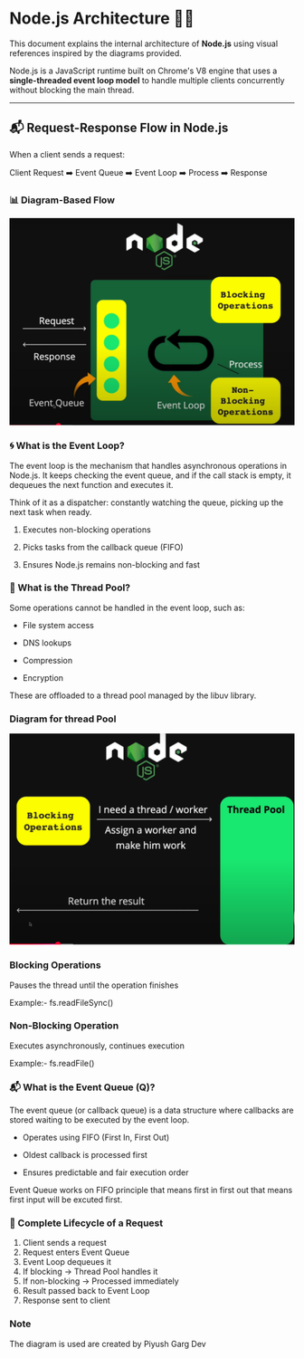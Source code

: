 # Node.js Architecture 🧠🚀

This document explains the internal architecture of **Node.js** using visual references inspired by the diagrams provided.

Node.js is a JavaScript runtime built on Chrome's V8 engine that uses a **single-threaded event loop model** to handle multiple clients concurrently without blocking the main thread.

---

## 📬 Request-Response Flow in Node.js

When a client sends a request:

Client Request ➡️ Event Queue ➡️ Event Loop ➡️ Process ➡️ Response

### 📊 Diagram-Based Flow

<img src="./diagram-1.png">

### 🌀 What is the Event Loop?

The event loop is the mechanism that handles asynchronous operations in Node.js. It keeps checking the event queue, and if the call stack is empty, it dequeues the next function and executes it.

Think of it as a dispatcher: constantly watching the queue, picking up the next task when ready.

1. Executes non-blocking operations

2. Picks tasks from the callback queue (FIFO)

3. Ensures Node.js remains non-blocking and fast

### 🧵 What is the Thread Pool?

Some operations cannot be handled in the event loop, such as:

- File system access

- DNS lookups

- Compression

- Encryption

These are offloaded to a thread pool managed by the libuv library.

### Diagram for thread Pool

<img src="./diagram-2.png">

### Blocking Operations

Pauses the thread until the operation finishes

Example:- fs.readFileSync()

### Non-Blocking Operation

Executes asynchronously, continues execution

Example:- fs.readFile()

### 📬 What is the Event Queue (Q)?

The event queue (or callback queue) is a data structure where callbacks are stored waiting to be executed by the event loop.

- Operates using FIFO (First In, First Out)

- Oldest callback is processed first

- Ensures predictable and fair execution order

Event Queue works on FIFO principle that means first in first out that means first input will be excuted first.

### 🔄 Complete Lifecycle of a Request

1. Client sends a request
2. Request enters Event Queue
3. Event Loop dequeues it
4. If blocking → Thread Pool handles it
5. If non-blocking → Processed immediately
6. Result passed back to Event Loop
7. Response sent to client

### Note

The diagram is used are created by Piyush Garg Dev
